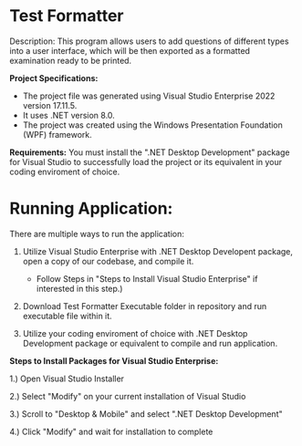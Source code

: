 # Test Formatter
Description: This program allows users to add questions of different types into a user interface, which will be then exported as a formatted examination ready to be printed.

**Project Specifications:** 
- The project file was generated using Visual Studio Enterprise 2022 version 17.11.5.
- It uses .NET version 8.0.
- The project was created using the Windows Presentation Foundation (WPF) framework.


**Requirements:**
You must install the ".NET Desktop Development" package for Visual Studio to successfully load the project or its equivalent in your coding enviroment of choice. 

# Running Application:
There are multiple ways to run the application:
1. Utilize Visual Studio Enterprise with .NET Desktop Developent package, open a copy of our codebase, and compile it.
   - Follow Steps in "Steps to Install Visual Studio Enterprise" if interested in this step.)

2. Download Test Formatter Executable folder in repository and run executable file within it.
3. Utilize your coding enviroment of choice with .NET Desktop Development package or equivalent to compile and run application. 


**Steps to Install Packages for Visual Studio Enterprise:** 

1.) Open Visual Studio Installer 

2.) Select "Modify" on your current installation of Visual Studio 

3.) Scroll to "Desktop & Mobile" and select ".NET Desktop Development" 

4.) Click "Modify" and wait for installation to complete

